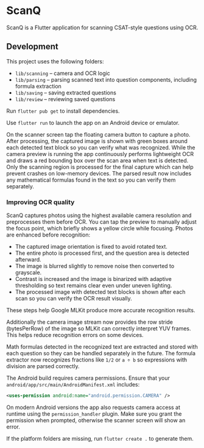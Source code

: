 # ScanQ

ScanQ is a Flutter application for scanning CSAT-style questions using OCR.

## Development

This project uses the following folders:

- `lib/scanning` – camera and OCR logic
- `lib/parsing` – parsing scanned text into question components, including
  formula extraction
- `lib/saving` – saving extracted questions
- `lib/review` – reviewing saved questions

Run `flutter pub get` to install dependencies.

Use `flutter run` to launch the app on an Android device or emulator.

On the scanner screen tap the floating camera button to capture a photo. After
processing, the captured image is shown with green boxes around each detected
text block so you can verify what was recognized. While
the camera preview is running the app continuously performs lightweight OCR and
draws a red bounding box over the scan area when text is detected. Only the
scanning region is processed for the final capture which can help prevent
crashes on low-memory devices. The parsed result now includes any mathematical
formulas found in the text so you can verify them separately.

### Improving OCR quality

ScanQ captures photos using the highest available camera resolution and
preprocesses them before OCR. You can tap the preview to manually adjust the
focus point, which briefly shows a yellow circle while focusing. Photos are
enhanced before recognition:

- The captured image orientation is fixed to avoid rotated text.
- The entire photo is processed first, and the question area is detected
  afterward.
- The image is blurred slightly to remove noise then converted to
  grayscale.
- Contrast is increased and the image is binarized with adaptive thresholding
  so text remains clear even under uneven lighting.
- The processed image with detected text blocks is shown after each scan so you
  can verify the OCR result visually.

These steps help Google MLKit produce more accurate recognition results.

Additionally the camera image stream now provides the row stride
(bytesPerRow) of the image so MLKit can correctly interpret YUV frames.
This helps reduce recognition errors on some devices.

Math formulas detected in the recognized text are extracted and stored with
each question so they can be handled separately in the future.
The formula extractor now recognizes fractions like `1/2` or `a ÷ b` so
expressions with division are parsed correctly.

The Android build requires camera permissions. Ensure that your
`android/app/src/main/AndroidManifest.xml` includes:

```xml
<uses-permission android:name="android.permission.CAMERA" />
```

On modern Android versions the app also requests camera access at runtime using
the `permission_handler` plugin. Make sure you grant the permission when
prompted, otherwise the scanner screen will show an error.

If the platform folders are missing, run `flutter create .` to generate them.